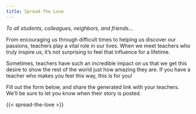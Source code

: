 ```yaml
---
title: Spread The Love
---
```


_To all students, colleagues, neighbors, and friends…_

From encouraging us through difficult times to helping us discover our passions, teachers play a vital role in our lives. When we meet teachers who truly inspire us, it’s not surprising to feel that influence for a lifetime.

Sometimes, teachers have such an incredible impact on us that we get this desire to show the rest of the world just how amazing they are. If you have a teacher who makes you feel this way, this is for you!

Fill out the form below, and share the generated link with your teachers. We’ll be sure to let you know when their story is posted.

{{< spread-the-love >}}
